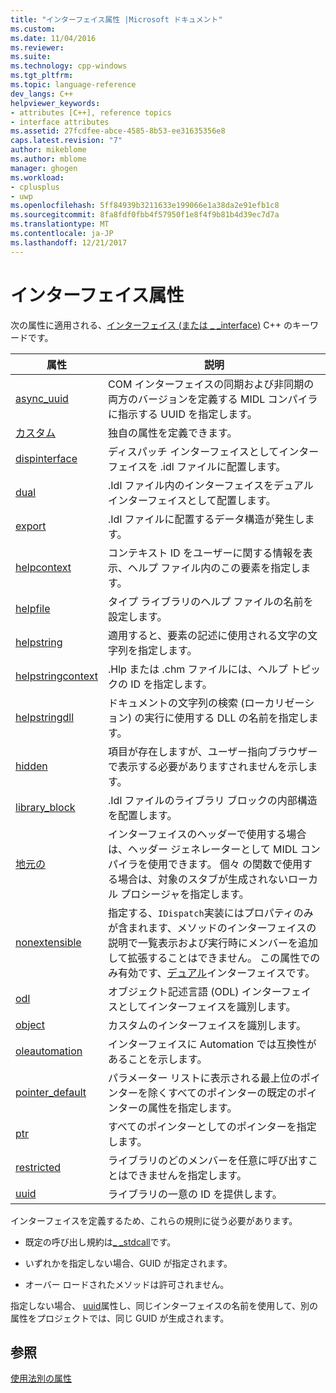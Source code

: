 ```yaml
---
title: "インターフェイス属性 |Microsoft ドキュメント"
ms.custom: 
ms.date: 11/04/2016
ms.reviewer: 
ms.suite: 
ms.technology: cpp-windows
ms.tgt_pltfrm: 
ms.topic: language-reference
dev_langs: C++
helpviewer_keywords:
- attributes [C++], reference topics
- interface attributes
ms.assetid: 27fcdfee-abce-4585-8b53-ee31635356e8
caps.latest.revision: "7"
author: mikeblome
ms.author: mblome
manager: ghogen
ms.workload:
- cplusplus
- uwp
ms.openlocfilehash: 5ff84939b3211633e199066e1a38da2e91efb1c8
ms.sourcegitcommit: 8fa8fdf0fbb4f57950f1e8f4f9b81b4d39ec7d7a
ms.translationtype: MT
ms.contentlocale: ja-JP
ms.lasthandoff: 12/21/2017
---
```

# <a name="interface-attributes"></a>インターフェイス属性
次の属性に適用される、[インターフェイス (または _ _interface)](../cpp/interface.md) C++ のキーワードです。  
  
|属性|説明|  
|---------------|-----------------|  
|[async_uuid](../windows/async-uuid.md)|COM インターフェイスの同期および非同期の両方のバージョンを定義する MIDL コンパイラに指示する UUID を指定します。|  
|[カスタム](../windows/custom-cpp.md)|独自の属性を定義できます。|  
|[dispinterface](../windows/dispinterface.md)|ディスパッチ インターフェイスとしてインターフェイスを .idl ファイルに配置します。|  
|[dual](../windows/dual.md)|.Idl ファイル内のインターフェイスをデュアル インターフェイスとして配置します。|  
|[export](../windows/export.md)|.Idl ファイルに配置するデータ構造が発生します。|  
|[helpcontext](../windows/helpcontext.md)|コンテキスト ID をユーザーに関する情報を表示、ヘルプ ファイル内のこの要素を指定します。|  
|[helpfile](../windows/helpfile.md)|タイプ ライブラリのヘルプ ファイルの名前を設定します。|  
|[helpstring](../windows/helpstring.md)|適用すると、要素の記述に使用される文字の文字列を指定します。|  
|[helpstringcontext](../windows/helpstringcontext.md)|.Hlp または .chm ファイルには、ヘルプ トピックの ID を指定します。|  
|[helpstringdll](../windows/helpstringdll.md)|ドキュメントの文字列の検索 (ローカリゼーション) の実行に使用する DLL の名前を指定します。|  
|[hidden](../windows/hidden.md)|項目が存在しますが、ユーザー指向ブラウザーで表示する必要がありますされませんを示します。|  
|[library_block](../windows/library-block.md)|.Idl ファイルのライブラリ ブロックの内部構造を配置します。|  
|[地元の](../windows/local-cpp.md)|インターフェイスのヘッダーで使用する場合は、ヘッダー ジェネレーターとして MIDL コンパイラを使用できます。 個々 の関数で使用する場合は、対象のスタブが生成されないローカル プロシージャを指定します。|  
|[nonextensible](../windows/nonextensible.md)|指定する、`IDispatch`実装にはプロパティのみが含まれます、メソッドのインターフェイスの説明で一覧表示および実行時にメンバーを追加して拡張することはできません。 この属性でのみ有効です、[デュアル](../windows/dual.md)インターフェイスです。|  
|[odl](../windows/odl.md)|オブジェクト記述言語 (ODL) インターフェイスとしてインターフェイスを識別します。|  
|[object](../windows/object-cpp.md)|カスタムのインターフェイスを識別します。|  
|[oleautomation](../windows/oleautomation.md)|インターフェイスに Automation では互換性があることを示します。|  
|[pointer_default](../windows/pointer-default.md)|パラメーター リストに表示される最上位のポインターを除くすべてのポインターの既定のポインターの属性を指定します。|  
|[ptr](../windows/ptr.md)|すべてのポインターとしてのポインターを指定します。|  
|[restricted](../windows/restricted.md)|ライブラリのどのメンバーを任意に呼び出すことはできませんを指定します。|  
|[uuid](../windows/uuid-cpp-attributes.md)|ライブラリの一意の ID を提供します。|  
  
 インターフェイスを定義するため、これらの規則に従う必要があります。  
  
-   既定の呼び出し規約は[_ _stdcall](../cpp/stdcall.md)です。  
  
-   いずれかを指定しない場合、GUID が指定されます。  
  
-   オーバー ロードされたメソッドは許可されません。  
  
 指定しない場合、 [uuid](../windows/uuid-cpp-attributes.md)属性し、同じインターフェイスの名前を使用して、別の属性をプロジェクトでは、同じ GUID が生成されます。  
  
## <a name="see-also"></a>参照  
 [使用法別の属性](../windows/attributes-by-usage.md)